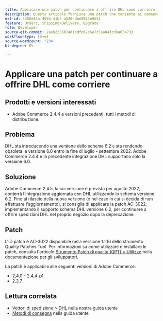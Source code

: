 ```yaml
---
title: Applicare una patch per continuare a offrire DHL come corriere
description: Questo articolo fornisce una patch che consente ai commercianti che utilizzano Adobe Commerce 2.4.4 e versioni precedenti di continuare a offrire la spedizione DHL, dopo che lo schema DHL 6.0 diventerà obsoleto alla fine di luglio - settembre 2022.
exl-id: 4350e83a-495b-41b4-a526-dae5923e9d41
feature: Orders, Shipping/Delivery, Upgrade
role: Developer
source-git-commit: 2aeb2355b74d1cdfc62b5e7c5aa04fcd0a654733
workflow-type: tm+mt
source-wordcount: '234'
ht-degree: 0%

---
```


# Applicare una patch per continuare a offrire DHL come corriere


## Prodotti e versioni interessati

* Adobe Commerce 2.4.4 e versioni precedenti, tutti i metodi di distribuzione.

## Problema

DHL sta introducendo una versione dello schema 6.2 e sta rendendo obsoleta la versione 6.0 entro la fine di luglio - settembre 2022. Adobe Commerce 2.4.4 e la precedente integrazione DHL supportano solo la versione 6.0.

## Soluzione

Adobe Commerce 2.4.5, la cui versione è prevista per agosto 2022, conterrà l’integrazione aggiornata con DHL utilizzando lo schema versione 6.2. Fino al rilascio della nuova versione (o nel caso in cui si decida di non effettuare l&#39;aggiornamento), si consiglia di applicare la patch AC-3022, implementando il supporto schema DHL versione 6.2, per continuare a offrire spedizioni DHL nel proprio negozio dopo la deprecazione.

## Patch

L&#39;ID patch è AC-3022 disponibile nella versione 1.1.16 dello strumento Quality Patches Tool.
Per informazioni su come utilizzare e installare le patch, consulta l&#39;articolo [Strumento Patch di qualità (QPT) > Utilizzo](https://experienceleague.adobe.com/it/docs/commerce-operations/tools/quality-patches-tool/usage) nella documentazione per gli sviluppatori.

La patch è applicabile alle seguenti versioni di Adobe Commerce:

* 2,4,0 - 2,4,4-p1
* 2.3.7.

## Lettura correlata

* [Vettori di spedizione > DHL](https://experienceleague.adobe.com/it/docs/commerce-admin/stores-sales/delivery/shipping-carriers/dhl) nella nostra guida utente
* [Metodi di consegna](https://experienceleague.adobe.com/it/docs/commerce-admin/config/sales/delivery-methods) nella guida utente
